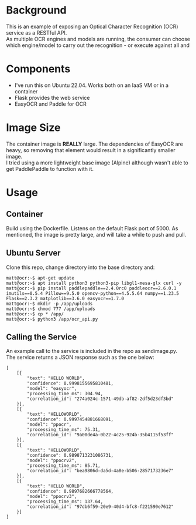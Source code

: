# Background
This is an example of exposing an Optical Character Recognition (OCR) service as a RESTful API.\
As multiple OCR engines and models are running, the consumer can choose which engine/model to carry out the recognition - or execute against all and
# Components
- I've run this on Ubuntu 22.04. Works both on an IaaS VM or in a container
- Flask provides the web service
- EasyOCR and Paddle for OCR
# Image Size
The container image is **REALLY** large. The dependencies of EasyOCR are heavy, so removing that element would result in a significantly smaller image.\
I tried using a more lightweight base image (Alpine) although wasn't able to get PaddlePaddle to function with it.
# Usage
## Container
Build using the Dockerfile. Listens on the default Flask port of 5000.
As mentioned, the image is pretty large, and will take a while to push and pull.
## Ubuntu Server
Clone this repo, change directory into the base directory and:
```
matt@ocr:~$ apt-get update
matt@ocr:~$ apt install python3 python3-pip libgl1-mesa-glx curl -y
matt@ocr:~$ pip install paddlepaddle==2.4.0rc0 paddleocr==2.6.0.1 imutils==0.5.4 Pillow==9.5.0 opencv-python==4.5.5.64 numpy==1.23.5 Flask==2.3.2 matplotlib==3.6.0 easyocr==1.7.0
matt@ocr:~$ mkdir -p /app/uploads
matt@ocr:~$ chmod 777 /app/uploads
matt@ocr:~$ cp * /app/
matt@ocr:~$ python3 /app/ocr_api.py
```
## Calling the Service
An example call to the service is included in the repo as sendimage.py.\
The service returns a JSON response such as the one below:
```
[
	[{
		"text": "HELLO WORLD",
		"confidence": 0.9998155695810481,
		"model": "easyocr",
		"processing_time_ms": 304.94,
		"correlation_id": "274a024c-1571-49db-af82-2df5d23df3bd"
	}],
	[{
		"text": "HELLOWORLD",
		"confidence": 0.9997454881668091,
		"model": "ppocr",
		"processing_time_ms": 75.31,
		"correlation_id": "9a00de4a-0b22-4c25-924b-35b4115f53ff"
	}],
	[{
		"text": "HELLOWORLD",
		"confidence": 0.9898713231086731,
		"model": "ppocrv2",
		"processing_time_ms": 85.71,
		"correlation_id": "bea9806d-da5d-4a8e-b506-2857173236e7"
	}],
	[{
		"text": "HELLO WORLD",
		"confidence": 0.9897682666778564,
		"model": "ppocrv3",
		"processing_time_ms": 137.64,
		"correlation_id": "97db6f59-20e9-40d4-bfc8-f221590e7612"
	}]
]
```
